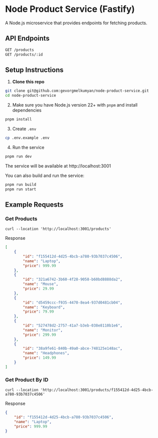 # Node Product Service (Fastify)

A Node.js microservice that provides endpoints for fetching products.

## API Endpoints
```bash
GET /products
GET /products/:id
```

## Setup Instructions

1. **Clone this repo**

```bash
git clone git@github.com:gevorgmelkumyan/node-product-service.git
cd node-product-service
```
2. Make sure you have Node.js version 22+ with `pnpm` and install dependencies
```bash
pnpm install
```
3. Create `.env`

```bash
cp .env.example .env
```
4. Run the service
```bash
pnpm run dev
```
The service will be available at http://localhost:3001

You can also build and run the service:
```bash
pnpm run build
pnpm run start
```

## Example Requests

### Get Products
```curl
curl --location 'http://localhost:3001/products'
```

Response
```json
[
    {
        "id": "f155412d-4d25-4bcb-a780-93b7037c4506",
        "name": "Laptop",
        "price": 999.99
    },
    {
        "id": "321a6742-3b60-4f28-9058-b60bd8888da2",
        "name": "Mouse",
        "price": 29.99
    },
    {
        "id": "d5459ccc-f935-4470-8ea4-937d0481cb04",
        "name": "Keyboard",
        "price": 79.99
    },
    {
        "id": "527478d2-2757-41a7-b3eb-038e8110b1e6",
        "name": "Monitor",
        "price": 299.99
    },
    {
        "id": "38a9fe61-840b-49a0-abce-748125e148ac",
        "name": "Headphones",
        "price": 149.99
    }
]
```

### Get Product By ID

```curl
curl --location 'http://localhost:3001/products/f155412d-4d25-4bcb-a780-93b7037c4506'
```

Response
```json
{
    "id": "f155412d-4d25-4bcb-a780-93b7037c4506",
    "name": "Laptop",
    "price": 999.99
}
```
